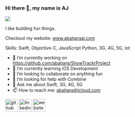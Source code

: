 ### Hi there 👋, my name is AJ
![](https://media1.giphy.com/media/W3a0nEgZ6Cr9FWffRu/giphy.gif)

I like building fun things.

Checkout my website: www.abatjargal.com

Skills: Swift, Objective-C, JavaScript Python, 3G, 4G, 5G, Iot

- 🔭 I’m currently working on https://github.com/abatjarg/ShowTrackrProject 
- 🌱 I’m currently learning iOS Development 
- 👯 I’m looking to collaborate on anything fun 
- 🤔 I’m looking for help with Combine 
- 💬 Ask me about Swift, 3G, 4G, 5G 
- 📫 How to reach me: abatjarg@icloud.com 


[<img src='https://cdn.jsdelivr.net/npm/simple-icons@3.0.1/icons/github.svg' alt='github' height='40'>](https://github.com/abatjarg)  [<img src='https://cdn.jsdelivr.net/npm/simple-icons@3.0.1/icons/linkedin.svg' alt='linkedin' height='40'>](https://www.linkedin.com/in/https://www.linkedin.com/in/ariunjargal-b-1609365a//)  [<img src='https://cdn.jsdelivr.net/npm/simple-icons@3.0.1/icons/icloud.svg' alt='website' height='40'>](abtjargal.com)  






